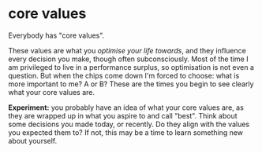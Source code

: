 # core values

Everybody has "core values".

These values are what you _optimise your life towards_, and they influence every decision you make, though often subconsciously. Most of the time I am privileged to live in a performance surplus, so optimisation is not even a question. But when the chips come down I'm forced to choose: what is more important to me? A or B?  These are the times you begin to see clearly what your core values are.

**Experiment:** you probably have an idea of what your core values are, as they are wrapped up in what you aspire to and call "best". Think about some decisions you made today, or recently. Do they align with the values you expected them to? If not, this may be a time to learn something new about yourself.

